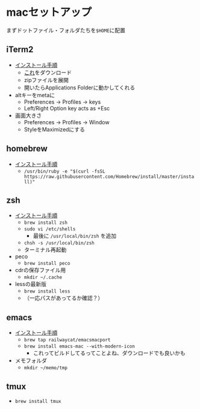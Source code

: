 # macセットアップ

まずドットファイル・フォルダたちを`$HOME`に配置

## iTerm2
- [インストール手順](https://qiita.com/iwaseasahi/items/301e1f3b18aa49990763)
  - [これ](https://iterm2.com/)をダウンロード
  - zipファイルを展開
  - 開いたらApplications Folderに動かしてくれる
- altキーをmetaに
  - Preferences -> Profiles -> keys
  - Left/Right Option key acts as +Esc
- 画面大きさ
  - Preferences -> Profiles -> Window
  - StyleをMaximizedにする

## homebrew

- [インストール手順](https://brew.sh/index_ja)
  - `/usr/bin/ruby -e "$(curl -fsSL https://raw.githubusercontent.com/Homebrew/install/master/install)"`

## zsh

- [インストール手順](https://qiita.com/iwaseasahi/items/a2b00b65ebd06785b443)
  - `brew install zsh`
  - `sudo vi /etc/shells`
    - 最後に `/usr/local/bin/zsh` を追加
  - `chsh -s /usr/local/bin/zsh`
  - ターミナル再起動
- peco
  - `brew install peco`
- cdrの保存ファイル用
  - `mkdir ~/.cache`
- lessの最新版
  - `brew install less`
  - （一応パスがあってるか確認？）

## emacs

- [インストール手順](https://qiita.com/hnw/items/d7d71dfcfecff80ad8f1)
  - `brew tap railwaycat/emacsmacport`
  - `brew install emacs-mac --with-modern-icon`
    - これってビルドしてるってことよね、ダウンロードでも良いかも
- メモフォルダ
  - `mkdir ~/memo/tmp`

## tmux

- `brew install tmux`
